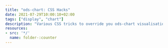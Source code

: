 ```yaml
---
title: "ods-chart: CSS Hacks"
date: 2021-07-29T10:00:10+02:00
tags: ["display", "chart"]
description: "Various CSS tricks to override you ods-chart visualisations."
resources:
- src: '*/'
  name: folder-:counter
---
```

